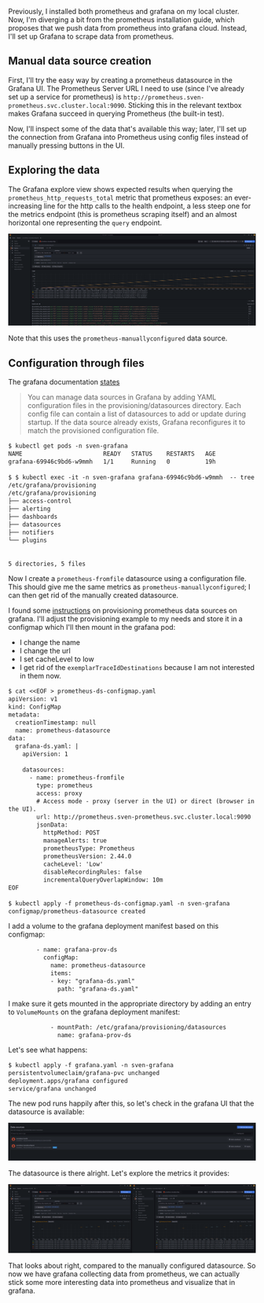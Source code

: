 Previously, I installed both prometheus and grafana on my local cluster.
Now, I'm diverging a bit from the prometheus installation guide, which proposes that we push data from prometheus into grafana cloud.
Instead, I'll set up Grafana to scrape data from prometheus.

## Manual data source creation

First, I'll try the easy way by creating a prometheus datasource in the Grafana UI.
The Prometheus Server URL I need to use (since I've already set up a service for prometheus) is `http://prometheus.sven-prometheus.svc.cluster.local:9090`.
Sticking this in the relevant textbox makes Grafana succeed in querying Prometheus (the built-in test).

Now, I'll inspect some of the data that's available this way; later, I'll set up the connection from Grafana into Prometheus using config files instead of manually pressing buttons in the UI.

## Exploring the data

The Grafana explore view shows expected results when querying the `prometheus_http_requests_total` metric that prometheus exposes: an ever-increasing line for the http calls to the health endpoint, a less steep one for the metrics endpoint (this is prometheus scraping itself) and an almost horizontal one representing the `query` endpoint.

![explore-view](explore-view-prometheus-metrics.png)

Note that this uses the `prometheus-manuallyconfigured` data source.

## Configuration through files 

The grafana documentation [states](https://grafana.com/docs/grafana/latest/administration/provisioning/#data-sources)

> You can manage data sources in Grafana by adding YAML configuration files in the provisioning/datasources directory. Each config file can contain a list of datasources to add or update during startup. If the data source already exists, Grafana reconfigures it to match the provisioned configuration file.

```
$ kubectl get pods -n sven-grafana
NAME                       READY   STATUS    RESTARTS   AGE
grafana-69946c9bd6-w9mmh   1/1     Running   0          19h

$ $ kubectl exec -it -n sven-grafana grafana-69946c9bd6-w9mmh  -- tree /etc/grafana/provisioning
/etc/grafana/provisioning
├── access-control
├── alerting
├── dashboards
├── datasources
├── notifiers
└── plugins


5 directories, 5 files
```

Now I create a `prometheus-fromfile` datasource using a configuration file. This should give me the same metrics as `prometheus-manuallyconfigured`; I can then get rid of the manually created datasource.

I found some [instructions](https://grafana.com/docs/grafana/latest/datasources/prometheus/) on provisioning prometheus data sources on grafana.
I'll adjust the provisioning example to my needs and store it in a configmap which I'll then mount in the grafana pod:

- I change the name
- I change the url
- I set cacheLevel to low
- I get rid of the `exemplarTraceIdDestinations` because I am not interested in them now.

```
$ cat <<EOF > prometheus-ds-configmap.yaml
apiVersion: v1
kind: ConfigMap
metadata:
  creationTimestamp: null
  name: prometheus-datasource
data:
  grafana-ds.yaml: |
    apiVersion: 1

    datasources:
      - name: prometheus-fromfile
        type: prometheus
        access: proxy
        # Access mode - proxy (server in the UI) or direct (browser in the UI).
        url: http://prometheus.sven-prometheus.svc.cluster.local:9090
        jsonData:
          httpMethod: POST
          manageAlerts: true
          prometheusType: Prometheus
          prometheusVersion: 2.44.0
          cacheLevel: 'Low'
          disableRecordingRules: false
          incrementalQueryOverlapWindow: 10m
EOF

$ kubectl apply -f prometheus-ds-configmap.yaml -n sven-grafana
configmap/prometheus-datasource created
```
I add a volume to the grafana deployment manifest based on this configmap:
```
        - name: grafana-prov-ds
          configMap:
            name: prometheus-datasource
            items:
            - key: "grafana-ds.yaml"
              path: "grafana-ds.yaml"
```

I make sure it gets mounted in the appropriate directory by adding an entry to `VolumeMounts` on the grafana deployment manifest:
```
            - mountPath: /etc/grafana/provisioning/datasources
              name: grafana-prov-ds
```

Let's see what happens:
```
$ kubectl apply -f grafana.yaml -n sven-grafana
persistentvolumeclaim/grafana-pvc unchanged
deployment.apps/grafana configured
service/grafana unchanged
```

The new pod runs happily after this, so let's check in the grafana UI that the datasource is available:

![datasources-after-configmap](datasources-after-configmap.png)

The datasource is there alright. Let's explore the metrics it provides:

![comparing-datasources](comparing-datasources.png)


That looks about right, compared to the manually configured datasource.
So now we have grafana collecting data from prometheus, we can actually stick some more interesting data into prometheus and visualize that in grafana.


